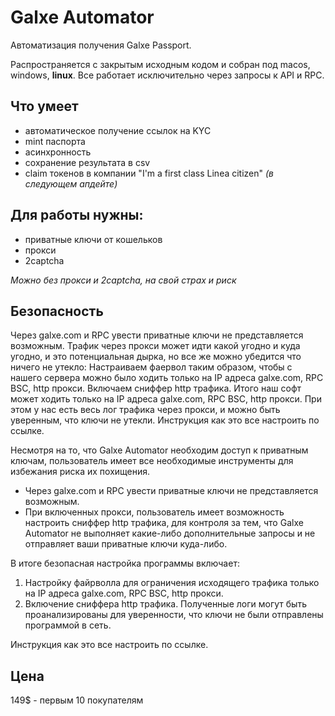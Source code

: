 # Galxe Automator

Автоматизация получения Galxe Passport.

Распространяется с закрытым исходным кодом и собран под macos, windows, **linux**. Все работает исключительно через запросы к API и RPC.

## Что умеет

- автоматическое получение ссылок на KYC
- mint паспорта
- асинхронность
- сохранение результата в csv
- claim токенов в компании "I'm a first class Linea citizen" *(в следующем апдейте)*

## Для работы нужны:

- приватные ключи от кошельков
- прокси
- 2captcha

*Можно без прокси и 2captcha, на свой страх и риск*

## Безопасность

Через galxe.com и RPC увести приватные ключи не представляется возможным.
Трафик через прокси может идти какой угодно и куда угодно, и это потенциальная дырка, но все же можно убедится что ничего не утекло:
Настраиваем фаервол таким образом, чтобы с нашего сервера можно было ходить только на IP адреса galxe.com, RPC BSC, http прокси. Включаем сниффер http трафика.
Итого наш софт может ходить только на IP адреса galxe.com, RPC BSC, http прокси. При этом у нас есть весь лог трафика через прокси, и можно быть уверенным, что ключи не утекли. Инструкция как это все настроить по ссылке.

Несмотря на то, что Galxe Automator необходим доступ к приватным ключам, пользователь имеет все необходимые инструменты для избежания риска их похищения.
- Через galxe.com и RPC увести приватные ключи не представляется возможным.
- При включенных прокси, пользователь имеет возможность настроить сниффер http трафика, для контроля за тем, что Galxe Automator не выполняет какие-либо дополнительные запросы и не отправляет ваши приватные ключи куда-либо.

В итоге безопасная настройка программы включает:
1. Настройку файрволла для ограничения исходящего трафика только на IP адреса galxe.com, RPC BSC, http прокси.
2. Включение сниффера http трафика. Полученные логи могут быть проанализированы для уверенности, что ключи не были отправлены программой в сеть.

Инструкция как это все настроить по ссылке.

## Цена

149$ - первым 10 покупателям
